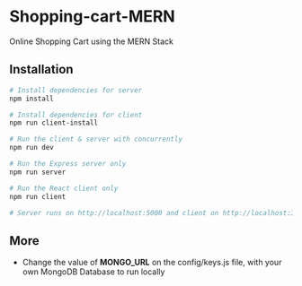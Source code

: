 # Shopping-cart-MERN

Online Shopping Cart using the MERN Stack

## Installation

```bash
# Install dependencies for server
npm install

# Install dependencies for client
npm run client-install

# Run the client & server with concurrently
npm run dev

# Run the Express server only
npm run server

# Run the React client only
npm run client

# Server runs on http://localhost:5000 and client on http://localhost:3000
```

## More

- Change the value of **MONGO_URL** on the config/keys.js file, with your own 
  MongoDB Database to run locally
